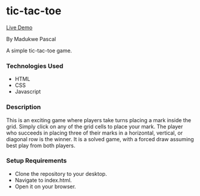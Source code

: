 # tic-tac-toe
[Live Demo](https://madukweopt.github.io/tic-tac-toe/)

By Madukwe Pascal

A simple tic-tac-toe game.

### Technologies Used
- HTML
- CSS
- Javascript

### Description
This is an exciting game where players take turns placing a mark inside the grid. Simply click on any of the grid cells to place your mark. The player who succeeds in placing three of their marks in a horizontal, vertical, or diagonal row is the winner. It is a solved game, with a forced draw assuming best play from both players.

### Setup Requirements
- Clone the repository to your desktop.
- Navigate to index.html.
- Open it on your browser.
